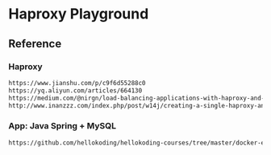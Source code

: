# Haproxy Playground

## Reference

### Haproxy
```bash
https://www.jianshu.com/p/c9f6d55288c0
https://yq.aliyun.com/articles/664130
https://medium.com/@nirgn/load-balancing-applications-with-haproxy-and-docker-d719b7c5b231
http://www.inanzzz.com/index.php/post/w14j/creating-a-single-haproxy-and-two-apache-containers-with-docker-compose
```

### App: Java Spring + MySQL
```bash
https://github.com/hellokoding/hellokoding-courses/tree/master/docker-examples/dockercompose-springboot-mysql-nginx
```
